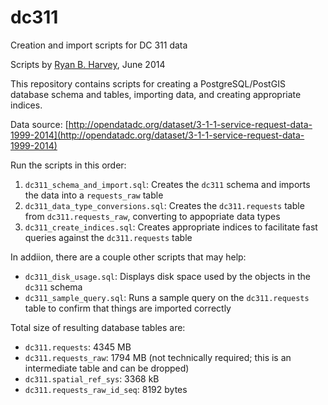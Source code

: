 dc311
=====

Creation and import scripts for DC 311 data

Scripts by [Ryan B. Harvey](http://datascientist.guru), June 2014

This repository contains scripts for creating a PostgreSQL/PostGIS database schema and tables, importing data, and creating appropriate indices.

Data source: [http://opendatadc.org/dataset/3-1-1-service-request-data-1999-2014](http://opendatadc.org/dataset/3-1-1-service-request-data-1999-2014)

Run the scripts in this order:

1. `dc311_schema_and_import.sql`: Creates the `dc311` schema and imports the data into a `requests_raw` table
2. `dc311_data_type_conversions.sql`: Creates the `dc311.requests` table from `dc311.requests_raw`, converting to appopriate data types
3. `dc311_create_indices.sql`: Creates appropriate indices to facilitate fast queries against the `dc311.requests` table

In addiion, there are a couple other scripts that may help:

* `dc311_disk_usage.sql`: Displays disk space used by the objects in the `dc311` schema
* `dc311_sample_query.sql`: Runs a sample query on the `dc311.requests` table to confirm that things are imported correctly

Total size of resulting database tables are:

* `dc311.requests`: 4345 MB
* `dc311.requests_raw`: 1794 MB (not technically required; this is an intermediate table and can be dropped)
* `dc311.spatial_ref_sys`: 3368 kB
* `dc311.requests_raw_id_seq`: 8192 bytes


